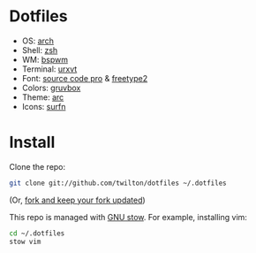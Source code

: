 # Dotfiles

* OS: [arch][info_os]
* Shell: [zsh][info_shell]
* WM: [bspwm][info_wm]
* Terminal: [urxvt][info_term]
* Font: [source code pro][info_font] & [freetype2][font_rendering]
* Colors: [gruvbox][info_colors]
* Theme: [arc][info_theme]
* Icons: [surfn][info_icons]

# Install

Clone the repo:
```bash
git clone git://github.com/twilton/dotfiles ~/.dotfiles
```
(Or, [fork and keep your fork updated][fork])

This repo is managed with [GNU stow][stow]. For example, installing vim:
```bash
cd ~/.dotfiles
stow vim
```

[info_os]: https://www.archlinux.org/
[info_shell]: http://www.zsh.org/
[info_wm]: https://github.com/baskerville/bspwm
[info_term]: http://software.schmorp.de/pkg/rxvt-unicode.html
[info_font]: https://github.com/adobe-fonts/source-code-pro
[font_rendering]: https://gist.github.com/cryzed/e002e7057435f02cc7894b9e748c5671
[info_colors]: https://github.com/morhetz/gruvbox
[info_theme]: https://github.com/horst3180/Arc-theme
[info_icons]: https://github.com/erikdubois/Surfn
[fork]: http://robots.thoughtbot.com/keeping-a-github-fork-updated
[stow]: https://www.gnu.org/software/stow/
